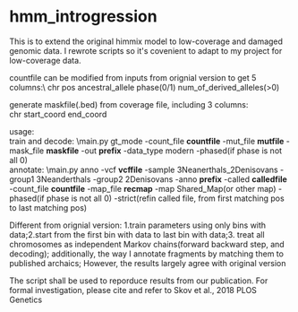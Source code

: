 # hmm_introgression
This is to extend the original himmix model to low-coverage and damaged genomic data. I rewrote scripts so it's covenient to adapt to my project for low-coverage data.

countfile can be modified from inputs from orignial version to get 5 columns:\ 
chr pos ancestral\_allele phase(0/1) num\_of\_derived\_alleles(>0)

generate maskfile(.bed) from coverage file, including 3 columns:\
chr start\_coord end\_coord

usage:\
train and decode: \main.py gt\_mode -count\_file **countfile** -mut\_file **mutfile** -mask\_file **maskfile** -out **prefix** -data\_type modern -phased(if phase is not all 0)\
annotate: \main.py anno -vcf **vcffile** -sample 3Neanerthals\_2Denisovans -group1 3Neanderthals -group2 2Denisovans -anno **prefix** -called **calledfile** -count\_file **countfile** -map\_file **recmap** -map Shared\_Map(or other map) -phased(if phase is not all 0) -strict(refin called file, from first matching pos to last matching pos)


Different from orignial version: 1.train parameters using only bins with data;2.start from the first bin with data to last bin with data;3. treat all chromosomes as independent Markov chains(forward backward step, and decoding); additionally, the way I annotate fragments by matching them to published archaics; However, the results largely agree with original version

The script shall be used to reporduce results from our publication. For formal investigation, please cite and refer to Skov et al., 2018 PLOS Genetics
